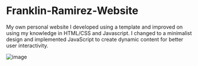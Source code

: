 # Franklin-Ramirez-Website
My own personal website I developed using a template and improved on using my knowledge in HTML/CSS and Javascript. I changed to a minimalist design and implemented JavaScript to create dynamic content for better user interactivity. 

![image](https://user-images.githubusercontent.com/121467771/212366984-0d1fd0d3-0df9-4ffa-a400-fd3ead718ae7.png)

